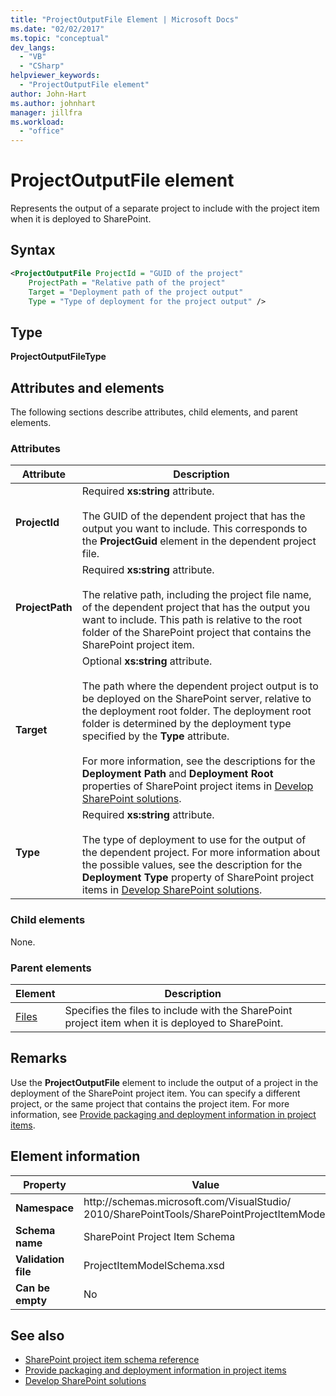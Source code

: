 ```yaml
---
title: "ProjectOutputFile Element | Microsoft Docs"
ms.date: "02/02/2017"
ms.topic: "conceptual"
dev_langs:
  - "VB"
  - "CSharp"
helpviewer_keywords:
  - "ProjectOutputFile element"
author: John-Hart
ms.author: johnhart
manager: jillfra
ms.workload:
  - "office"
---
```

# ProjectOutputFile element
  Represents the output of a separate project to include with the project item when it is deployed to SharePoint.

## Syntax

```xml
<ProjectOutputFile ProjectId = "GUID of the project"
    ProjectPath = "Relative path of the project"
    Target = "Deployment path of the project output"
    Type = "Type of deployment for the project output" />
```

## Type
 **ProjectOutputFileType**

## Attributes and elements
 The following sections describe attributes, child elements, and parent elements.

### Attributes

|Attribute|Description|
|---------------|-----------------|
|**ProjectId**|Required **xs:string** attribute.<br /><br /> The GUID of the dependent project that has the output you want to include. This corresponds to the **ProjectGuid** element in the dependent project file.|
|**ProjectPath**|Required **xs:string** attribute.<br /><br /> The relative path, including the project file name, of the dependent project that has the output you want to include. This path is relative to the root folder of the SharePoint project that contains the SharePoint project item.|
|**Target**|Optional **xs:string** attribute.<br /><br /> The path where the dependent project output is to be deployed on the SharePoint server, relative to the deployment root folder. The deployment root folder is determined by the deployment type specified by the **Type** attribute.<br /><br /> For more information, see the descriptions for the **Deployment Path** and **Deployment Root** properties of SharePoint project items in [Develop SharePoint solutions](../sharepoint/developing-sharepoint-solutions.md).|
|**Type**|Required **xs:string** attribute.<br /><br /> The type of deployment to use for the output of the dependent project. For more information about the possible values, see the description for the **Deployment Type** property of SharePoint project items in [Develop SharePoint solutions](../sharepoint/developing-sharepoint-solutions.md).|

### Child elements
 None.

### Parent elements

|Element|Description|
|-------------|-----------------|
|[Files](../sharepoint/files-element.md)|Specifies the files to include with the SharePoint project item when it is deployed to SharePoint.|

## Remarks
 Use the **ProjectOutputFile** element to include the output of a project in the deployment of the SharePoint project item. You can specify a different project, or the same project that contains the project item. For more information, see [Provide packaging and deployment information in project items](../sharepoint/providing-packaging-and-deployment-information-in-project-items.md).

## Element information

|Property|Value|
|-|-|
|**Namespace**|http:\/\/schemas.microsoft.com/VisualStudio/<br>2010/SharePointTools/SharePointProjectItemModel|
|**Schema name**|SharePoint Project Item Schema|
|**Validation file**|ProjectItemModelSchema.xsd|
|**Can be empty**|No|

## See also
- [SharePoint project item schema reference](../sharepoint/sharepoint-project-item-schema-reference.md)
- [Provide packaging and deployment information in project items](../sharepoint/providing-packaging-and-deployment-information-in-project-items.md)
- [Develop SharePoint solutions](../sharepoint/developing-sharepoint-solutions.md)
